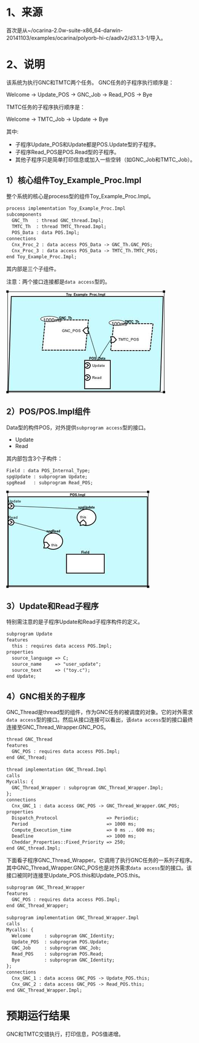 1、来源
===========
首次是从~/ocarina-2.0w-suite-x86_64-darwin-20141103/examples/ocarina/polyorb-hi-c/aadlv2/d3.1.3-1/导入。

2、说明
===========
该系统为执行GNC和TMTC两个任务。
GNC任务的子程序执行顺序是：

Welcome -> Update_POS -> GNC_Job -> Read_POS -> Bye

TMTC任务的子程序执行顺序是：

Welcome -> TMTC_Job -> Update -> Bye

其中:

- 子程序Update_POS和Update都是POS.Update型的子程序。
- 子程序Read_POS是POS.Read型的子程序。
- 其他子程序只是简单打印信息或加入一些空转（如GNC_Job和TMTC_Job）。




1）核心组件Toy_Example_Proc.Impl
-------------

整个系统的核心是process型的组件Toy_Example_Proc.Impl。

	process implementation Toy_Example_Proc.Impl
	subcomponents
	  GNC_Th   : thread GNC_thread.Impl;
	  TMTC_Th  : thread TMTC_Thread.Impl;
	  POS_Data : data POS.Impl;
	connections
	  Cnx_Proc_2 : data access POS_Data -> GNC_Th.GNC_POS;
	  Cnx_Proc_3 : data access POS_Data -> TMTC_Th.TMTC_POS;
	end Toy_Example_Proc.Impl;

其内部是三个子组件。

注意：两个接口连接都是`data access`型的。

![image](./suppl/Toy_Example_Proc.Impl.jpg)


2）POS/POS.Impl组件
-------------


Data型的构件POS，对外提供`subprogram access`型的接口。

- Update
- Read

其内部包含3个子构件：

	Field : data POS_Internal_Type;
	spgUpdate : subprogram Update;
	spgRead   : subprogram Read_POS; 
	

![image](./suppl/POS.Impl.jpg)

3）Update和Read子程序
-------------


特别需注意的是子程序Update和Read子程序构件的定义。

	subprogram Update
	features
	  this : requires data access POS.Impl;
	properties
	  source_language => C;
	  source_name     => "user_update";
	  source_text     => ("toy.c");
	end Update;


4）GNC相关的子程序
-------------


GNC_Thread是thread型的组件，作为GNC任务的被调度的对象。它的对外需求`data access`型的接口。然后从接口连接可以看出，该`data access`型的接口最终连接至GNC_Thread_Wrapper.GNC_POS。

	thread GNC_Thread
	features
	  GNC_POS : requires data access POS.Impl;
	end GNC_Thread;
	
	thread implementation GNC_Thread.Impl
	calls 
	Mycalls: {
	  GNC_Thread_Wrapper : subprogram GNC_Thread_Wrapper.Impl;
	};
	connections
	  Cnx_GNC_1 : data access GNC_POS -> GNC_Thread_Wrapper.GNC_POS;
	properties
	  Dispatch_Protocol                  => Periodic;
	  Period                             => 1000 ms;
	  Compute_Execution_time             => 0 ms .. 600 ms;
	  Deadline                           => 1000 ms;
	  Cheddar_Properties::Fixed_Priority => 250;
	end GNC_thread.Impl;
	
下面看子程序GNC_Thread_Wrapper。它调用了执行GNC任务的一系列子程序。其中GNC_Thread_Wrapper.GNC_POS也是对外需求`data access`型的接口。该接口被同时连接至Update_POS.this和Update_POS.this。

	subprogram GNC_Thread_Wrapper
	features
	  GNC_POS : requires data access POS.Impl;
	end GNC_Thread_Wrapper;
	
	subprogram implementation GNC_Thread_Wrapper.Impl
	calls 
	Mycalls: {
	  Welcome     : subprogram GNC_Identity;
	  Update_POS  : subprogram POS.Update;
	  GNC_Job     : subprogram GNC_Job;
	  Read_POS    : subprogram POS.Read;
	  Bye         : subprogram GNC_Identity;
	};
	connections
	  Cnx_GNC_1 : data access GNC_POS -> Update_POS.this;
	  Cnx_GNC_2 : data access GNC_POS -> Read_POS.this;
	end GNC_Thread_Wrapper.Impl;




预期运行结果
===========
GNC和TMTC交错执行，打印信息，POS值递增。


